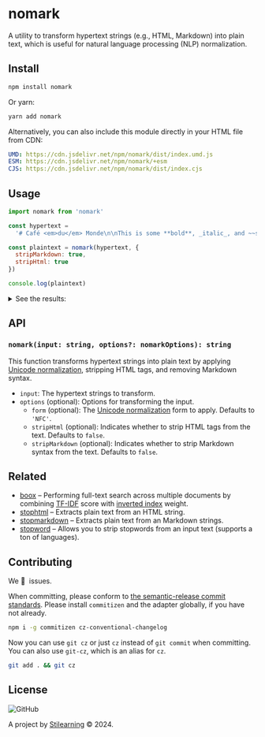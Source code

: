 # nomark

A utility to transform hypertext strings (e.g., HTML, Markdown) into plain text, which is useful for natural language processing (NLP) normalization.

## Install

```bash
npm install nomark
```

Or yarn:

```bash
yarn add nomark
```

Alternatively, you can also include this module directly in your HTML file from CDN:

```yml
UMD: https://cdn.jsdelivr.net/npm/nomark/dist/index.umd.js
ESM: https://cdn.jsdelivr.net/npm/nomark/+esm
CJS: https://cdn.jsdelivr.net/npm/nomark/dist/index.cjs
```

## Usage

````js
import nomark from 'nomark'

const hypertext =
  '# Café <em>du</em> Monde\n\nThis is some **bold**, _italic_, and ~~strikethrough~~ text.\n\n## Headers\n\n### This is an H3 header\n\n#### This is an H4 header\n\n##### This is an H5 header\n\n###### This is an H6 header\n\n## Lists\n\n### Unordered List\n\n- Item 1\n- Item 2\n  - Subitem A\n  - Subitem B\n    - Sub-subitem 1\n    - Sub-subitem 2\n\n### Ordered List\n\n1. First item\n2. Second item\n   1. Nested item\n   2. Another nested item\n\n## Links and Images\n\n[Example](https://example.com)\n\n![Example Logo](https://example.com/favicon.ico)\n\n## Blockquotes\n\n> This is a blockquote.\n>\n> - John Doe\n\n## Code Blocks\n\n```javascript\nfunction greet(name) {\n  console.log(`Hello, ${name}!`)\n}\n\ngreet(\'World\')\n```\n\n## Tables\n\n| Name | Age | Gender |\n| ---- | --- | ------ |\n| John | 30  | Male   |\n| Jane | 25  | Female |\n\n## Task Lists\n\n- [x] Task 1\n- [ ] Task 2\n- [x] Task 3\n\n## Emoji\n\n:smiley: :rocket: :book:\n\n## Strikethrough\n\n~~This text is strikethrough.~~\n\n## HTML tags\n\nThis is a <span style="color:red;">red</span> text.\n\n<p>This is a paragraph.</p>\n\n<blockquote>This is a blockquote in HTML.</blockquote>\n\n<ul>\n  <li>HTML List Item 1</li>\n  <li>HTML List Item 2</li>\n</ul>\n\n<img src="https://example.com/image.jpg" alt="Example Image">\n\n## GitHub Flavored Markdown (GFM) Features\n\n### Code Blocks with Language Highlighting\n\n```typescript\ninterface Person {\n  name: string\n  age: number\n}\n\nconst person: Person = {\n  name: \'John Doe\',\n  age: 30\n}\n```\n\n### Task Lists in Tables\n\n| Task   | Status |\n| ------ | ------ |\n| Task 1 | [x]    |\n| Task 2 | [ ]    |\n| Task 3 | [x]    |\n\n### Mentioning Users\n\nHey @username, could you take a look at this?\n\n### URLs Automatically Linked\n\nhttps://example.com/foo/bar\n\n### Strikethrough in Tables\n\n| Item       | Price  |\n| ---------- | ------ |\n| Apple      | $2     |\n| Banana     | $1     |\n| ~~Orange~~ | ~~$3~~ |\n\n### Emoji in Headers\n\n## :sparkles: Features :sparkles:'

const plaintext = nomark(hypertext, {
  stripMarkdown: true,
  stripHtml: true
})

console.log(plaintext)
````

<details>
<summary>See the results:</summary>

```text
Café du Monde.
This is some bold, italic, and strikethrough text.
Headers.
This is an H3 header.
This is an H4 header.
This is an H5 header.
This is an H6 header.
Lists.
Unordered List.
Item 1.
Item 2.
Subitem A.
Subitem B.
Sub-subitem 1.
Sub-subitem 2.
Ordered List.
First item.
Second item.
Nested item.
Another nested item.
Links and Images.
Example.
Example Logo.
Blockquotes.
This is a blockquote.
John Doe.
Code Blocks.
function greet(name) {
  console.log(`Hello, ${name}!`)
}

greet('World')
Tables.
Name, Age, Gender.
John, 30, Male.
Jane, 25, Female.
Task Lists.
Task 1.
Task 2.
Task 3.
Emoji.
:smiley: :rocket: :book:
Strikethrough.
This text is strikethrough.
HTML tags.
This is a red text.
This is a paragraph.
This is a blockquote in HTML.
HTML List Item 1
HTML List Item 2
GitHub Flavored Markdown (GFM) Features.
Code Blocks with Language Highlighting.
interface Person {
  name: string
  age: number
}

const person: Person = {
  name: 'John Doe',
  age: 30
}
Task Lists in Tables.
Task, Status.
Task 1, [x].
Task 2, [ ].
Task 3, [x].
Mentioning Users.
Hey @username, could you take a look at this?
URLs Automatically Linked.
https://example.com/foo/bar.
Strikethrough in Tables.
Item, Price.
Apple, $2.
Banana, $1.
Orange, $3.
Emoji in Headers.
:sparkles: Features :sparkles:
```

</details>

## API

### `nomark(input: string, options?: nomarkOptions): string`

This function transforms hypertext strings into plain text by applying [Unicode normalization](https://developer.mozilla.org/en-US/docs/Web/JavaScript/Reference/Global_Objects/String/normalize?retiredLocale=id#form), stripping HTML tags, and removing Markdown syntax.

- `input`: The hypertext strings to transform.
- `options` (optional): Options for transforming the input.
  - `form` (optional): The [Unicode normalization](https://developer.mozilla.org/en-US/docs/Web/JavaScript/Reference/Global_Objects/String/normalize?retiredLocale=id#form) form to apply. Defaults to `'NFC'`.
  - `stripHtml` (optional): Indicates whether to strip HTML tags from the text. Defaults to `false`.
  - `stripMarkdown` (optional): Indicates whether to strip Markdown syntax from the text. Defaults to `false`.

## Related

- [boox](https://github.com/bent10/boox) – Performing full-text search across multiple documents by combining [TF-IDF](https://en.wikipedia.org/wiki/Tf%E2%80%93idf) score with [inverted index](https://en.wikipedia.org/wiki/Inverted_index) weight.
- [stophtml](https://github.com/bent10/stophtml) – Extracts plain text from an HTML string.
- [stopmarkdown](https://github.com/bent10/stopmarkdown) – Extracts plain text from an Markdown strings.
- [stopword](https://github.com/fergiemcdowall/stopword) – Allows you to strip stopwords from an input text (supports a ton of languages).

## Contributing

We 💛&nbsp; issues.

When committing, please conform to [the semantic-release commit standards](https://www.conventionalcommits.org/). Please install `commitizen` and the adapter globally, if you have not already.

```bash
npm i -g commitizen cz-conventional-changelog
```

Now you can use `git cz` or just `cz` instead of `git commit` when committing. You can also use `git-cz`, which is an alias for `cz`.

```bash
git add . && git cz
```

## License

![GitHub](https://img.shields.io/github/license/bent10/nomark)

A project by [Stilearning](https://stilearning.com) &copy; 2024.
